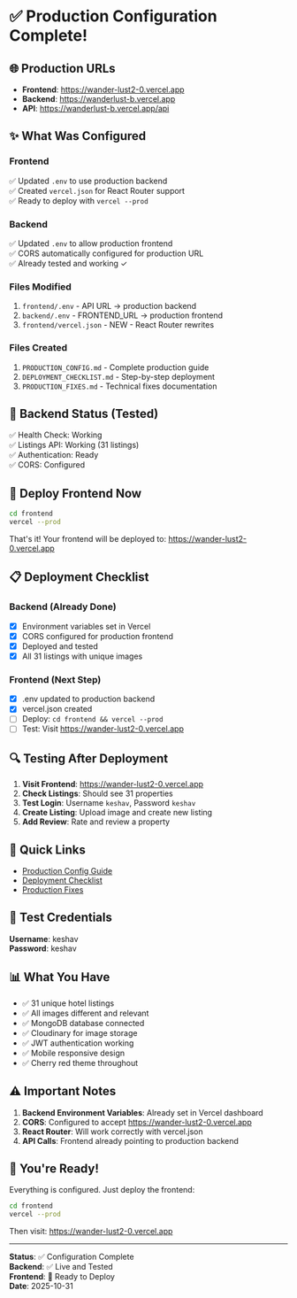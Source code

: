 # ✅ Production Configuration Complete!

## 🌐 Production URLs

- **Frontend**: https://wander-lust2-0.vercel.app
- **Backend**: https://wanderlust-b.vercel.app
- **API**: https://wanderlust-b.vercel.app/api

## ✨ What Was Configured

### Frontend
✅ Updated `.env` to use production backend  
✅ Created `vercel.json` for React Router support  
✅ Ready to deploy with `vercel --prod`

### Backend
✅ Updated `.env` to allow production frontend  
✅ CORS automatically configured for production URL  
✅ Already tested and working ✓

### Files Modified
1. `frontend/.env` - API URL → production backend
2. `backend/.env` - FRONTEND_URL → production frontend
3. `frontend/vercel.json` - NEW - React Router rewrites

### Files Created
1. `PRODUCTION_CONFIG.md` - Complete production guide
2. `DEPLOYMENT_CHECKLIST.md` - Step-by-step deployment
3. `PRODUCTION_FIXES.md` - Technical fixes documentation

## 🧪 Backend Status (Tested)

✅ Health Check: Working  
✅ Listings API: Working (31 listings)  
✅ Authentication: Ready  
✅ CORS: Configured  

## 🚀 Deploy Frontend Now

```bash
cd frontend
vercel --prod
```

That's it! Your frontend will be deployed to:
https://wander-lust2-0.vercel.app

## 📋 Deployment Checklist

### Backend (Already Done)
- [x] Environment variables set in Vercel
- [x] CORS configured for production frontend
- [x] Deployed and tested
- [x] All 31 listings with unique images

### Frontend (Next Step)
- [x] .env updated to production backend
- [x] vercel.json created
- [ ] Deploy: `cd frontend && vercel --prod`
- [ ] Test: Visit https://wander-lust2-0.vercel.app

## 🔍 Testing After Deployment

1. **Visit Frontend**: https://wander-lust2-0.vercel.app
2. **Check Listings**: Should see 31 properties
3. **Test Login**: Username `keshav`, Password `keshav`
4. **Create Listing**: Upload image and create new listing
5. **Add Review**: Rate and review a property

## 🎯 Quick Links

- [Production Config Guide](./PRODUCTION_CONFIG.md)
- [Deployment Checklist](./DEPLOYMENT_CHECKLIST.md)
- [Production Fixes](./PRODUCTION_FIXES.md)

## 🔐 Test Credentials

**Username**: keshav  
**Password**: keshav

## 📊 What You Have

- ✅ 31 unique hotel listings
- ✅ All images different and relevant
- ✅ MongoDB database connected
- ✅ Cloudinary for image storage
- ✅ JWT authentication working
- ✅ Mobile responsive design
- ✅ Cherry red theme throughout

## ⚠️ Important Notes

1. **Backend Environment Variables**: Already set in Vercel dashboard
2. **CORS**: Configured to accept https://wander-lust2-0.vercel.app
3. **React Router**: Will work correctly with vercel.json
4. **API Calls**: Frontend already pointing to production backend

## 🎉 You're Ready!

Everything is configured. Just deploy the frontend:

```bash
cd frontend
vercel --prod
```

Then visit: https://wander-lust2-0.vercel.app

---

**Status**: ✅ Configuration Complete  
**Backend**: ✅ Live and Tested  
**Frontend**: 🔄 Ready to Deploy  
**Date**: 2025-10-31
